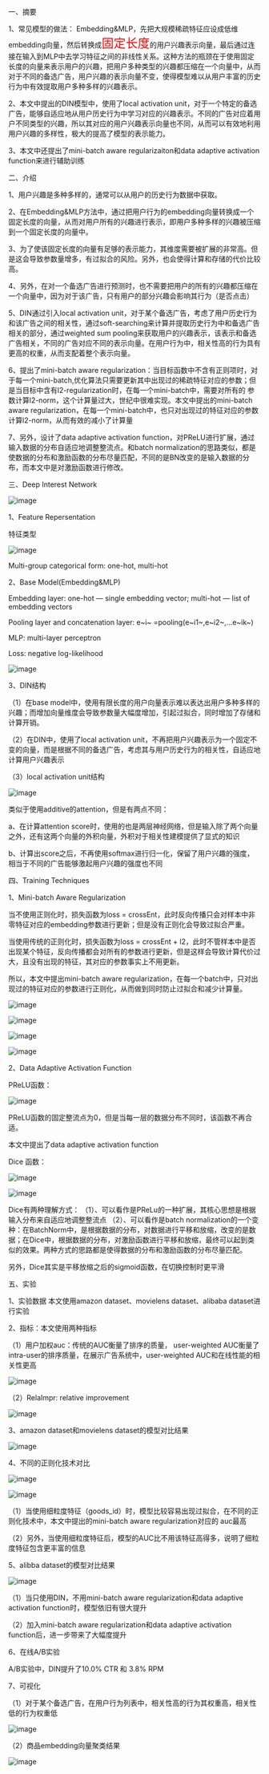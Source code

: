 一、摘要

1、常见模型的做法： Embedding&MLP，先把大规模稀疏特征应设成低维embedding向量，然后转换成<font color=red size=5>固定长度</font>的用户兴趣表示向量，最后通过连接在输入到MLP中去学习特征之间的非线性关系。这种方法的瓶颈在于使用固定长度的向量来表示用户的兴趣，把用户多种类型的兴趣都压缩在一个向量中，从而对于不同的备选广告，用户兴趣的表示向量不变，使得模型难以从用户丰富的历史行为中有效提取用户多种多样的兴趣表示。

2、本文中提出的DIN模型中，使用了local activation unit，对于一个特定的备选广告，能够自适应地从用户历史行为中学习对应的兴趣表示。不同的广告对应着用户不同类型的兴趣，所以其对应的用户兴趣表示向量也不同，从而可以有效地利用用户兴趣的多样性，极大的提高了模型的表示能力。

3、本文中还提出了mini-batch aware regularizaiton和data adaptive activation function来进行辅助训练



二、介绍

1、用户兴趣是多种多样的，通常可以从用户的历史行为数据中获取。

2、在Embedding&MLP方法中，通过把用户行为的embedding向量转换成一个固定长度的向量，从而对用户所有的兴趣进行表示，即用户多种多样的兴趣被压缩到一个固定长度的向量中。

3、为了使该固定长度的向量有足够的表示能力，其维度需要被扩展的非常高。但是这会导致参数量增多，有过拟合的风险。另外，也会使得计算和存储的代价比较高。

4、另外，在对一个备选广告进行预测时，也不需要把用户的所有的兴趣都压缩在一个向量中，因为对于该广告，只有用户的部分兴趣会影响其行为（是否点击）

5、DIN通过引入local activation unit，对于某个备选广告，考虑了用户历史行为和该广告之间的相关性，通过soft-searching来计算并提取历史行为中和备选广告相关的部分，通过weighted sum pooling来获取用户的兴趣表示，该表示和备选广告相关，不同的广告对应不同的表示向量。在用户行为中，相关性高的行为具有更高的权重，从而支配着整个表示向量。

6、提出了mini-batch aware regularization：当目标函数中不含有正则项时，对于每一个mini-batch,优化算法只需要更新其中出现过的稀疏特征对应的参数；但是当目标中含有l2-regularization时，在每一个mini-batch中，需要对所有的 参数计算l2-norm，这个计算量过大，世纪中很难实现。本文中提出的mini-batch aware regularization，在每一个mini-batch中，也只对出现过的特征对应的参数计算l2-norm，从而有效的减小了计算量

7、另外，设计了data adaptive activation function，对PReLU进行扩展，通过输入数据的分布自适应地调整整流点。和batch normalization的思路类似，都是使数据的分布和激励函数的分布尽量匹配，不同的是BN改变的是输入数据的分布，而本文中是对激励函数进行修改。



三、Deep Interest Network

![image](https://github.com/shiyanwudi922/paper_summary/blob/master/picture/DeepInterestNetwork/figure2.png)

1、Feature Repersentation

特征类型

![image](https://github.com/shiyanwudi922/paper_summary/blob/master/picture/DeepInterestNetwork/table1.png)

Multi-group categorical form: one-hot, multi-hot



2、Base Model(Embedding&MLP)

Embedding layer: one-hot — single embedding vector; multi-hot — list of embedding vectors

Pooling layer and concatenation layer: e~i~ =pooling(e~i1~,e~i2~,…e~ik~)

MLP: multi-layer perceptron

Loss: negative log-likelihood

![image](https://github.com/shiyanwudi922/paper_summary/blob/master/picture/DeepInterestNetwork/equation2.png)



3、DIN结构

（1）在base model中，使用有限长度的用户向量表示难以表达出用户多种多样的兴趣；而增加向量维度会导致参数量大幅度增加，引起过拟合，同时增加了存储和计算开销。

（2）在DIN中，使用了local activation unit，不再把用户兴趣表示为一个固定不变的向量，而是根据不同的备选广告，考虑其与用户历史行为的相关性，自适应地计算用户兴趣表示

（3）local activation unit结构

![image](https://github.com/shiyanwudi922/paper_summary/blob/master/picture/DeepInterestNetwork/equation3.png)

类似于使用additive的attention，但是有两点不同：

a、在计算attention score时，使用的也是两层神经网络，但是输入除了两个向量之外，还有这两个向量的外积向量，外积对于相关性建模提供了显式的知识

b、计算出score之后，不再使用softmax进行归一化，保留了用户兴趣的强度，相当于不同的广告能够激起用户兴趣的强度也不同



四、Training Techniques

1、Mini-batch Aware Regularization

当不使用正则化时，损失函数为loss = crossEnt，此时反向传播只会对样本中非零特征对应的embedding参数进行更新；但是没有正则化会导致过拟合严重。

当使用传统的正则化时，损失函数为loss = crossEnt + l2，此时不管样本中是否出现某个特征，反向传播都会对所有的参数进行更新，但是这样会导致计算代价过大，且没有出现的特征，其对应的参数事实上不用更新。

所以，本文中提出mini-batch aware regularization，在每一个batch中，只对出现过的特征对应的参数进行正则化，从而做到同时防止过拟合和减少计算量。

![image](https://github.com/shiyanwudi922/paper_summary/blob/master/picture/DeepInterestNetwork/equation4.png)

![image](https://github.com/shiyanwudi922/paper_summary/blob/master/picture/DeepInterestNetwork/equation5.png)

![image](https://github.com/shiyanwudi922/paper_summary/blob/master/picture/DeepInterestNetwork/equation6.png)

![image](https://github.com/shiyanwudi922/paper_summary/blob/master/picture/DeepInterestNetwork/equation7.png)



2、Data Adaptive Activation Function

PReLU函数：

![image](https://github.com/shiyanwudi922/paper_summary/blob/master/picture/DeepInterestNetwork/equation8.png)

PReLU函数的固定整流点为0，但是当每一层的数据分布不同时，该函数不再合适。

本文中提出了data adaptive activation function

Dice 函数：

![image](https://github.com/shiyanwudi922/paper_summary/blob/master/picture/DeepInterestNetwork/equation9.png)

![image](https://github.com/shiyanwudi922/paper_summary/blob/master/picture/DeepInterestNetwork/figure3.png)

Dice有两种理解方式：
（1）、可以看作是PReLu的一种扩展，其核心思想是根据输入分布来自适应地调整整流点
（2）、可以看作是batch normalization的一个变种：在BatchNorm中，是根据数据的分布，对数据进行平移和放缩，改变的是数据；在Dice中，根据数据的分布，对激励函数进行平移和放缩，最终可以起到类似的效果。两种方式的思路都是使得数据的分布和激励函数的分布尽量匹配。

另外，Dice其实是平移放缩之后的sigmoid函数，在切换控制时更平滑



五、实验

1、实验数据
本文使用amazon dataset、movielens dataset、alibaba dataset进行实验

2、指标：本文使用两种指标

（1）用户加权auc：传统的AUC衡量了排序的质量， user-weighted AUC衡量了intra-user的排序质量，在展示广告系统中，user-weighted AUC和在线性能的相关性更高

![image](https://github.com/shiyanwudi922/paper_summary/blob/master/picture/DeepInterestNetwork/equation10.png)

（2）RelaImpr: relative improvement

![image](https://github.com/shiyanwudi922/paper_summary/blob/master/picture/DeepInterestNetwork/equation11.png)

3、amazon dataset和movielens dataset的模型对比结果

![image](https://github.com/shiyanwudi922/paper_summary/blob/master/picture/DeepInterestNetwork/table3.png)

4、不同的正则化技术对比

![image](https://github.com/shiyanwudi922/paper_summary/blob/master/picture/DeepInterestNetwork/table4.png)

![image](https://github.com/shiyanwudi922/paper_summary/blob/master/picture/DeepInterestNetwork/figure4.png)

（1）当使用细粒度特征（goods_id）时，模型比较容易出现过拟合，在不同的正则化技术中，本文中提出的mini-batch aware regularization对应的 auc最高

（2）另外，当使用细粒度特征后，模型的AUC比不用该特征高得多，说明了细粒度特征包含更丰富的信息

5、alibba dataset的模型对比结果

![image](https://github.com/shiyanwudi922/paper_summary/blob/master/picture/DeepInterestNetwork/table5.png)

（1）当只使用DIN，不用mini-batch aware regularization和data adaptive activation function时，模型依旧有很大提升

（2）加入mini-batch aware regularization和data adaptive activation function后，进一步带来了大幅度提升

6、在线A/B实验

A/B实验中，DIN提升了10.0% CTR 和 3.8% RPM

7、可视化

（1）对于某个备选广告，在用户行为列表中，相关性高的行为其权重高，相关性低的行为权重低

![image](https://github.com/shiyanwudi922/paper_summary/blob/master/picture/DeepInterestNetwork/figure5.png)

（2）商品embedding向量聚类结果

![image](https://github.com/shiyanwudi922/paper_summary/blob/master/picture/DeepInterestNetwork/figure6.png)


​			
​		
​	



